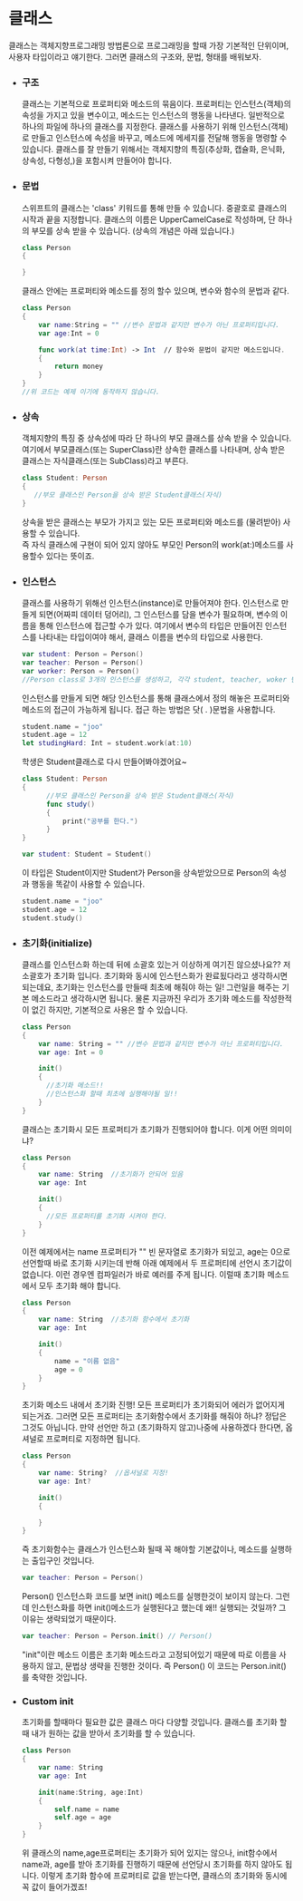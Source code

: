 # 클래스

클래스는 객체지향프로그래밍 방법론으로 프로그래밍을 할때 가장 기본적인 단위이며, 사용자 타입이라고 얘기한다. 그러면 클래스의 구조와, 문법, 형태를 배워보자.

* ### 구조

  클래스는 기본적으로 프로퍼티와 메소드의 묶음이다. 프로퍼티는 인스턴스\(객체\)의 속성을 가지고 있을 변수이고, 메소드는 인스턴스의 행동을 나타낸다. 일반적으로 하나의 파일에 하나의 클래스를 지정한다. 클래스를 사용하기 위해 인스턴스\(객체\)로 만들고 인스턴스에 속성을 바꾸고, 메소드에 메세지를 전달해 행동을 명령할 수 있습니다. 클래스를 잘 만들기 위해서는 객체지향의 특징\(추상화, 캡슐화, 은닉화, 상속성, 다형성,\)을 포함시켜 만들어야 합니다.

* ### 문법

  스위프트의 클래스는 'class' 키워드를 통해 만들 수 있습니다. 중괄호로 클래스의 시작과 끝을 지정합니다. 클래스의 이름은 UpperCamelCase로 작성하며, 단 하나의 부모를 상속 받을 수 있습니다. \(상속의 개념은 아래 있습니다.\)

  ```swift
  class Person
  {

  }
  ```

  클래스 안에는 프로퍼티와 메소드를 정의 할수 있으며, 변수와 함수의 문법과 같다.

  ```swift
  class Person
  {
      var name:String = "" //변수 문법과 같지만 변수가 아닌 프로퍼티입니다.
      var age:Int = 0

      func work(at time:Int) -> Int  // 함수와 문법이 같지만 메소드입니다.
      {
          return money
      }
  }
  //위 코드는 예제 이기에 동작하지 않습니다.
  ```

* ### 상속

  객체지향의 특징 중 상속성에 따라 단 하나의 부모 클래스를 상속 받을 수 있습니다. 여기에서 부모클래스\(또는 SuperClass\)란  상속한 클래스를 나타내며, 상속 받은 클래스는 자식클래스\(또는 SubClass\)라고 부른다.  
  
  ```swift              
  class Student: Person              
  {              
     //부모 클래스인 Person을 상속 받은 Student클래스(자식)              
  }
  ```  
  상속을 받은 클래스는 부모가 가지고 있는 모든 프로퍼티와 메소드를 \(물려받아\) 사용할 수 있습니다.  
  즉 자식 클래스에 구현이 되어 있지 않아도 부모인 Person의 work\(at:\)메소드를 사용할수 있다는 뜻이죠.

* ### 인스턴스

  클래스를 사용하기 위해선 인스턴스\(instance\)로 만들어져야 한다. 인스턴스로 만들게 되면\(어짜피 데이터 덩어리\), 그 인스턴스를 담을 변수가 필요하며, 변수의 이름을 통해 인스턴스에 접근할 수가 있다. 여기에서 변수의 타입은 만들어진 인스턴스를 나타내는 타입이여야 해서, 클래스 이름을 변수의 타입으로 사용한다.

  ```swift
  var student: Person = Person()
  var teacher: Person = Person()
  var worker: Person = Person()
  //Person class로 3개의 인스턴스를 생성하고, 각각 student, teacher, woker 변수에 할당되었으며 각각의 타입은 Person이다.
  ```

  인스턴스를 만들게 되면 해당 인스턴스를 통해 클래스에서 정의 해놓은 프로퍼티와 메소드의 접근이 가능하게 됩니다. 접근 하는 방법은 닷\( . \)문법을 사용합니다.

  ```swift      
  student.name = "joo"              
  student.age = 12              
  let studingHard: Int = student.work(at:10)
  ```

  학생은 Student클래스로 다시 만들어봐야겠어요~

  ```swift
  class Student: Person  
  { 
   		//부모 클래스인 Person을 상속 받은 Student클래스(자식)  
  		func study()  
    	{  
        	print("공부를 한다.")  
    	}  
  }
  ```

  ```swift
  var student: Student = Student()
  ```

  이 타입은 Student이지만 Student가 Person을 상속받았으므로 Person의 속성과 행동을 똑같이 사용할 수 있습니다.

  ```swift
  student.name = "joo"    
  student.age = 12    
  student.study()
  ```

* ### 초기화\(initialize\)

  클래스를 인스턴스화 하는데 뒤에 소괄호 있는거 이상하게 여기진 않으셨나요?? 저 소괄호가 초기화 입니다. 초기화와 동시에 인스턴스화가 완료됬다라고 생각하시면 되는데요, 초기화는 인스턴스를 만들때 최초에 해줘야 하는 일! 그런일을 해주는 기본 메소드라고 생각하시면 됩니다. 물론 지금까진 우리가 초기화 메소드를 작성한적이 없긴 하지만, 기본적으로 사용은 할 수 있습니다.

	```swift
	class Person
	{
		var name: String = "" //변수 문법과 같지만 변수가 아닌 프로퍼티입니다.
		var age: Int = 0

		init()
		{
          //초기화 메소드!!
          //인스턴스화 할때 최초에 실행해야될 일!!
		}
	}
	```

	클래스는 초기화시 모든 프로퍼티가 초기화가 진행되어야 합니다. 이게 어떤 의미이냐?
	
	```swift
	class Person
	{
		var name: String  //초기화가 안되어 있음
		var age: Int 

		init()
		{
          //모든 프로퍼티를 초기화 시켜야 한다.
		}
	}
	```

	이전 예제에서는 name 프로퍼티가 "" 빈 문자열로 초기화가 되있고, age는 0으로 선언할때 바로 초기화 시키는데 반해 아래 예제에서 두 프로퍼티에 선언시 초기값이 없습니다. 이런 경우엔 컴파일러가 바로 예러를 주게 됩니다. 이럴때 초기화 메소드에서 모두 초기화 해야 합니다. 
	
	```swift
	class Person
	{
		var name: String  //초기화 함수에서 초기화
		var age: Int 

		init()
		{
			name = "이름 없음"
			age = 0
		}
	}
	```
	초기화 메소드 내에서 초기화 진행! 모든 프로퍼티가 초기화되어 에러가 없어지게 되는거죠. 그러면 모든 프로퍼티는 초기화함수에서 초기화를 해줘야 하냐? 정답은 그것도 아닙니다. 만약 선언만 하고 (초기화하지 않고)나중에 사용하겠다 한다면, 옵셔널로 프로퍼티로 지정하면 됩니다.
	
	```swift
	class Person
	{
		var name: String?  //옵셔널로 지정!
		var age: Int? 

		init()
		{

		}
	}
	```
	즉 초기화함수는 클래스가 인스턴스화 될때 꼭 해야할 기본값이나, 메소드를 실행하는 출입구인 것입니다.
	
	```swift
	var teacher: Person = Person()
	```
	Person() 인스턴스화 코드를 보면 init() 메소드를 실행한것이 보이지 않는다. 그런데 인스턴스화를 하면 init()메소드가 실행된다고 했는데 왜!! 실행되는 것일까? 그 이유는 생략되었기 때문이다. 
	
	```swift
	var teacher: Person = Person.init() // Person()
	```
	"init"이란 메소드 이름은 초기화 메소드라고 고정되어있기 때문에 따로 이름을 사용하지 않고, 문법상 생략을 진행한 것이다. 즉 Person() 이 코드는 Person.init()를 축약한 것입니다. 
	
* ### Custom init
	초기화를 할때마다 필요한 값은 클래스 마다 다양할 것입니다. 클래스를 초기화 할때 내가 원하는 값을 받아서 초기화를 할 수 있습니다. 
	
	```swift
	class Person
	{
		var name: String  
		var age: Int 

		init(name:String, age:Int)
		{
			self.name = name
			self.age = age
		}
	}
	```
	
	위 클래스의 name,age프로퍼티는 초기화가 되어 있지는 않으나, init함수에서 name과, age를 받아 초기화를 진행하기 때문에 선언당시 초기화를 하지 않아도 됩니다. 이렇게 초기화 함수에 프로퍼티로 값을 받는다면, 클래스의 초기화와 동시에 꼭 값이 들어가겠죠! 

